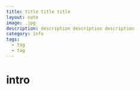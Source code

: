 ```yaml
---
title: title title title
layout: note
image: .jpg
description: description description description
category: info
tags:
  - tag
  - tag
---
```


# intro
